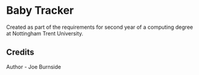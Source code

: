 # Baby Tracker

Created as part of the requirements for second year of a computing degree at Nottingham Trent University.


## Credits

Author - Joe Burnside
